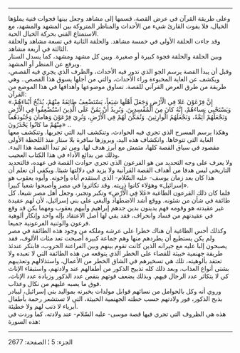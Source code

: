 ------------------------------------------------------------------------

وعلى طريقة القرآن في عرض القصة، قسمها إلى مشاهد وجعل بينها فجوات فنية
يملؤها الخيال، فلا يفوت القارئ شيء من الأحداث والمناظر المتروكة بين
المشهد والمشهد، مع الاستمتاع الفني بحركة الخيال الحية.  
وقد جاءت الحلقة الأولى في خمسة مشاهد. والحلقة الثانية في تسعة مشاهد
والحلقة الثالثة في أربعة مشاهد.  
وبين الحلقة والحلقة فجوة كبيرة أو صغيرة. وبين كل مشهد ومشهد، كما يسدل
الستار ويرفع عن المنظر أو المشهد.  
وقبل أن يبدأ القصة يرسم الجو الذي تدور فيه الأحداث، والظرف الذي يجري فيه
القصص، ويكشف عن الغاية المخبوءة وراء الأحداث، والتي من أجلها يسوق هذا
القصص.. وهي طريقة من طرق العرض القرآني للقصة. تساوق موضوعها وأهدافها في
هذا الموضع من القرآن:  
«إِنَّ فِرْعَوْنَ عَلا فِي الْأَرْضِ وَجَعَلَ أَهْلَها شِيَعاً، يَسْتَضْعِفُ طائِفَةً مِنْهُمْ، يُذَبِّحُ أَبْناءَهُمْ،
وَيَسْتَحْيِي نِساءَهُمْ، إِنَّهُ كانَ مِنَ الْمُفْسِدِينَ. وَنُرِيدُ أَنْ نَمُنَّ عَلَى الَّذِينَ اسْتُضْعِفُوا فِي
الْأَرْضِ وَنَجْعَلَهُمْ أَئِمَّةً، وَنَجْعَلَهُمُ الْوارِثِينَ. وَنُمَكِّنَ لَهُمْ فِي الْأَرْضِ، وَنُرِيَ فِرْعَوْنَ
وَهامانَ وَجُنُودَهُما مِنْهُمْ ما كانُوا يَحْذَرُونَ» ..  
وهكذا يرسم المسرح الذي تجري فيه الحوادث، وتنكشف اليد التي تجريها. وتنكشف
معها الغاية التي تتوخاها. وانكشاف هذه اليد، وبروزها سافرة بلا ستار منذ
اللحظة الأولى مقصود في سياق القصة كلها، متمش مع أبرز هدف لها. ومن ثم
تبدأ القصة هذا البدء. وذلك من بدائع الأداء في هذا الكتاب العجيب.  
ولا يعرف على وجه التحديد من هو الفرعون الذي تجري حوادث القصة في عهده،
فالتحديد التاريخي ليس هدفا من أهداف القصة القرآنية ولا يزيد في دلالتها
شيئا. ويكفي أن نعلم أن هذا كان بعد زمان يوسف- عليه السّلام- الذي استقدم
أباه وإخوته. وأبوه يعقوب هو «إسرائيل» وهؤلاء كانوا ذريته. وقد تكاثروا في
مصر وأصبحوا شعبا كبيرا.  
فلما كان ذلك الفرعون الطاغية «عَلا فِي الْأَرْضِ» وتكبر وتجبر، وجعل أهل مصر
شيعا، كل طائفة في شأن من شئونه. ووقع أشد الاضطهاد والبغي على بني
إسرائيل، لأن لهم عقيدة غير عقيدته هو وقومه فهم يدينون بدين جدهم إبراهيم
وأبيهم يعقوب ومهما يكن قد وقع في عقيدتهم من فساد وانحراف، فقد بقي لها
أصل الاعتقاد بإله واحد وإنكار ألوهية فرعون والوثنية الفرعونية جميعا.  
وكذلك أحس الطاغية أن هناك خطرا على عرشه وملكه من وجود هذه الطائفة في مصر
ولم يكن يستطيع أن يطردهم منها وهم جماعة كبيرة أصبحت تعد مئات الألوف، فقد
يصبحون إلبا عليه مع جيرانه الذين كانت تقوم بينهم وبين الفراعنة الحروب،
فابتكر عندئذ طريقة جهنمية خبيثة للقضاء على الخطر الذي يتوقعه من هذه
الطائفة التي لا تعبده ولا تعتقد بألوهيته، تلك هي تسخيرهم في الشاق الخطر
من الأعمال، واستذلالهم وتعذيبهم بشتى أنواع العذاب. وبعد ذلك كله تذبيح
الذكور من أطفالهم عند ولادتهم، واستبقاء الإناث كي لا يتكاثر عدد الرجال
فيهم. وبذلك يضعف قوتهم بنقص عدد الذكور وزيادة عدد الإناث، فوق ما يصبه
عليهم من نكال وعذاب.  
وروي أنه وكل بالحوامل من نسائهم قوابل مولدات يخبرنه بمواليد بني إسرائيل،
ليبادر بذبح الذكور، فور ولادتهم حسب خطته الجهنمية الخبيثة، التي لا
تستشعر رحمة بأطفال أبرياء لا ذنب لهم ولا خطيئة.  
هذه هي الظروف التي تجري فيها قصة موسى- عليه السّلام- عند ولادته، كما وردت
في هذه السورة:

------------------------------------------------------------------------

الجزء: 5 ¦ الصفحة: 2677
